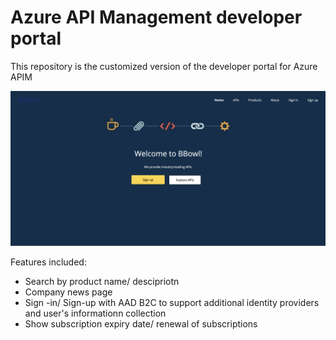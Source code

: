 # Azure API Management developer portal

This repository is the customized version of the developer portal for Azure APIM

![API Management developer portal](readme/portal.png)

Features included:
* Search by product name/ descipriotn
* Company news page
* Sign -in/ Sign-up with AAD B2C to support additional identity providers and user's informationn collection
* Show subscription expiry date/ renewal of subscriptions
